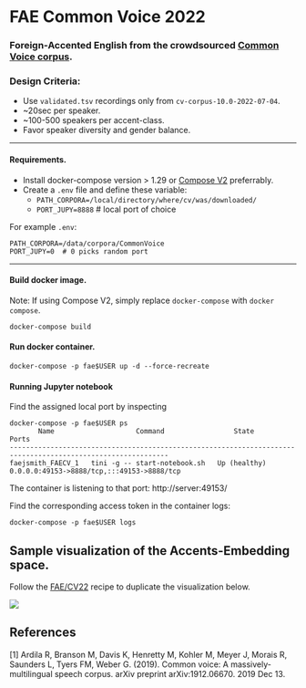 # FAE Common Voice 2022   

### Foreign-Accented English from the crowdsourced [Common Voice corpus](https://commonvoice.mozilla.org/en).

### Design Criteria:

- Use `validated.tsv` recordings only from `cv-corpus-10.0-2022-07-04`.
- ~20sec per speaker.
- ~100-500 speakers per accent-class.
- Favor speaker diversity and gender balance.

---

#### Requirements.

- Install docker-compose version > 1.29 or [Compose V2](https://www.docker.com/blog/announcing-compose-v2-general-availability/) preferrably.
- Create a `.env` file and define these variable:
  - `PATH_CORPORA=/local/directory/where/cv/was/downloaded/`
  - `PORT_JUPY=8888` # local port of choice

For example `.env`:
```
PATH_CORPORA=/data/corpora/CommonVoice
PORT_JUPY=0  # 0 picks random port
```

---

#### Build docker image.

Note: If using Compose V2, simply replace `docker-compose` with `docker compose`.

```
docker-compose build
```

#### Run docker container.

```
docker-compose -p fae$USER up -d --force-recreate
```

#### Running Jupyter notebook

Find the assigned local port by inspecting

```
docker-compose -p fae$USER ps
       Name                    Command                 State                         Ports                   
-------------------------------------------------------------------------------------------------------------
faejsmith_FAECV_1   tini -g -- start-notebook.sh   Up (healthy)   0.0.0.0:49153->8888/tcp,:::49153->8888/tcp
```

The container is listening to that port: http://server:49153/

Find the corresponding access token in the container logs:

```
docker-compose -p fae$USER logs
```


## Sample visualization of the Accents-Embedding space.

Follow the [FAE/CV22](https://github.com/daisylei/NeMo/blob/fae/cv22/tutorials/speaker_tasks/FAE_Speaker_Accent_Classification.ipynb) recipe to duplicate the visualization below.

![](accentEmbeddings.gif)


## References
<a id="1">[1]</a> 
Ardila R, Branson M, Davis K, Henretty M, Kohler M, Meyer J, Morais R, Saunders L, Tyers FM, Weber G.  (2019). 
Common voice: A massively-multilingual speech corpus.
arXiv preprint arXiv:1912.06670. 2019 Dec 13.
